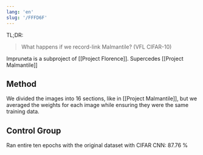 ```yaml
---
lang: 'en'
slug: '/FFFD6F'
---
```


TL;DR:

> What happens if we record-link Malmantile? (VFL CIFAR-10)

Impruneta is a subproject of [[Project Florence]]. Supercedes [[Project Malmantile]]

## Method

We divided the images into 16 sections, like in [[Project Malmantile]], but we averaged the weights for each image while ensuring they were the same training data.

## Control Group

Ran entire ten epochs with the original dataset with CIFAR CNN: 87.76 %

